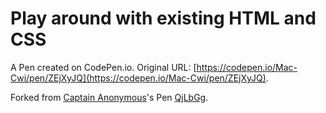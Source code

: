 # Play around with existing HTML and CSS

A Pen created on CodePen.io. Original URL: [https://codepen.io/Mac-Cwi/pen/ZEjXyJQ](https://codepen.io/Mac-Cwi/pen/ZEjXyJQ).



Forked from [Captain Anonymous](http://codepen.io/anon/)'s Pen [QjLbGg](http://codepen.io/anon/pen/QjLbGg/).